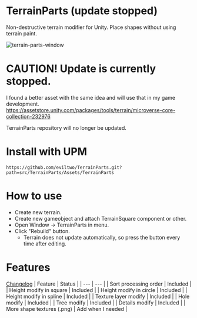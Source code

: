# TerrainParts (update stopped)
 Non-destructive terrain modifier for Unity. Place shapes without using terrain paint.

![terrain-parts-window](https://github.com/eviltwo/TerrainParts/assets/7721151/aae638e4-9661-418f-b721-e78a7b45dc51)

# CAUTION! Update is currently stopped.
I found a better asset with the same idea and will use that in my game development.
https://assetstore.unity.com/packages/tools/terrain/microverse-core-collection-232976

TerrainParts repository will no longer be updated.

# Install with UPM
```
https://github.com/eviltwo/TerrainParts.git?path=src/TerrainParts/Assets/TerrainParts
```

# How to use
- Create new terrain.
- Create new gameobject and attach TerrainSquare component or other.
- Open Window -> TerrainParts in menu.
- Click "Rebuild" button.
  - Terrain does not update automatically, so press the button every time after editing.

# Features
[Changelog](https://github.com/eviltwo/TerrainParts/blob/main/src/TerrainParts/Assets/TerrainParts/CHANGELOG.md)
| Feature | Status |
| --- | --- |
| Sort processing order | Included |
| Height modify in square | Included |
| Height modify in circle | Included |
| Height modify in spline | Included |
| Texture layer modify | Included |
| Hole modify | Included |
| Tree modify | Included |
| Details modify | Included |
| More shape textures (.png) | Add when I needed |
